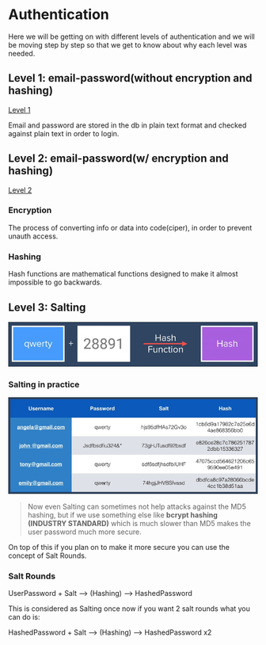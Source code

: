 # Authentication 

Here we will be getting on with different levels of authentication and we will be moving step by step so that we get to know about why each level was needed.

## Level 1: email-password(without encryption and hashing)

[Level 1](/AuthNSec/lvl1Auth/)

Email and password are stored in the db in plain text format and checked against plain text in order to login.

## Level 2: email-password(w/ encryption and hashing)

[Level 2](/AuthNSec/lvl2Auth(EncryptionHashing)/readme.md)

### Encryption

The process of converting info or data into code(ciper), in order to prevent unauth access.

### Hashing 

Hash functions are mathematical functions designed to make it almost impossible to go backwards.

## Level 3: Salting 

![alt text](image.png)

### Salting in practice

![alt text](image-1.png)

> Now even Salting can sometimes not help attacks against the MD5 hashing, but if we use something else like **bcrypt hashing** **(INDUSTRY STANDARD)** which is much slower than MD5 makes the user password much more secure.

On top of this if you plan on to make it more secure you can use the concept of Salt Rounds.

### Salt Rounds

UserPassword + Salt --> (Hashing) --> HashedPassword 

This is considered as Salting once now if you want 2 salt rounds what you can do is:

HashedPassword + Salt --> (Hashing) --> HashedPassword x2
